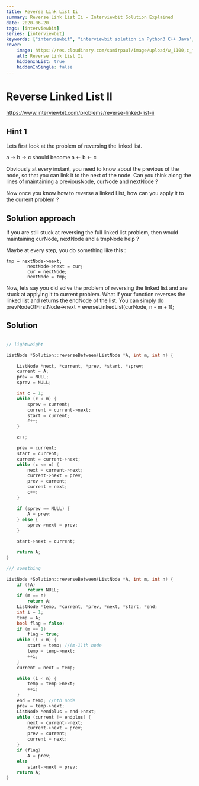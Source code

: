 ```yaml
---
title: Reverse Link List Ii
summary: Reverse Link List Ii - Interviewbit Solution Explained
date: 2020-06-20
tags: [interviewbit]
series: [interviewbit]
keywords: ["interviewbit", "interviewbit solution in Python3 C++ Java", "Reverse Link List Ii Solution Explained"]
cover:
    image: https://res.cloudinary.com/samirpaul/image/upload/w_1100,c_fit,co_rgb:FFFFFF,l_text:Arial_75_bold:Reverse Link List Ii - Solution Explained/problem-solving.webp
    alt: Reverse Link List Ii
    hiddenInList: true
    hiddenInSingle: false
---
```


# Reverse Linked List II

https://www.interviewbit.com/problems/reverse-linked-list-ii



## Hint 1

Lets first look at the problem of reversing the linked list.

a -> b -> c should become
a <- b <- c

Obviously at every instant, you need to know about the previous of the node,
so that you can link it to the next of the node. 
Can you think along the lines of maintaining a previousNode, curNode and nextNode ?

Now once you know how to reverse a linked List, how can you apply it to the current problem ?

## Solution approach

If you are still stuck at reversing the full linked list problem, 
then would maintaining curNode, nextNode and a tmpNode help ?

Maybe at every step, you do something like this :

    tmp = nextNode->next;
            nextNode->next = cur;
            cur = nextNode;
            nextNode = tmp;

Now, lets say you did solve the problem of reversing the linked list and are stuck at applying it to current problem. 
What if your function reverses the linked list and returns the endNode of the list. 
You can simply do 
prevNodeOfFirstNode->next = everseLinkedList(curNode, n - m + 1);

## Solution

```cpp

// lightweight

ListNode *Solution::reverseBetween(ListNode *A, int m, int n) {

    ListNode *next, *current, *prev, *start, *sprev;
    current = A;
    prev = NULL;
    sprev = NULL;

    int c = 1;
    while (c < m) {
        sprev = current;
        current = current->next;
        start = current;
        c++;
    }

    c++;

    prev = current;
    start = current;
    current = current->next;
    while (c <= n) {
        next = current->next;
        current->next = prev;
        prev = current;
        current = next;
        c++;
    }

    if (sprev == NULL) {
        A = prev;
    } else {
        sprev->next = prev;
    }

    start->next = current;

    return A;
}

/// something

ListNode *Solution::reverseBetween(ListNode *A, int m, int n) {
    if (!A)
        return NULL;
    if (m == n)
        return A;
    ListNode *temp, *current, *prev, *next, *start, *end;
    int i = 1;
    temp = A;
    bool flag = false;
    if (m == 1)
        flag = true;
    while (i < m) {
        start = temp; //(m-1)th node
        temp = temp->next;
        ++i;
    }
    current = next = temp;

    while (i < n) {
        temp = temp->next;
        ++i;
    }
    end = temp; //nth node
    prev = temp->next;
    ListNode *endplus = end->next;
    while (current != endplus) {
        next = current->next;
        current->next = prev;
        prev = current;
        current = next;
    }
    if (flag)
        A = prev;
    else
        start->next = prev;
    return A;
}
```